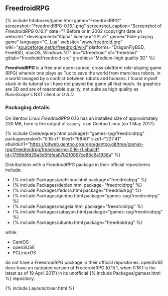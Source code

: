 ## FreedroidRPG
{% include Infoboxes/game.html game="FreedroidRPG" screenshot="FreedroidRPG-0.16.1.png" screenshot_caption="Screenshot of <i>FreedroidRPG</i> 0.16.1" date="? Before or in 2002 (copyright date on website)." development="Alpha" license="GPLv2" genre="Role-playing game" language="C, Lua" website="<a href='http://www.freedroid.org/' link='_blank'>www.freedroid.org</a>" wiki="<a href='https://sourceforge.net/p/freedroid/wiki/Home/' link='_blank'>sourceforge.net/p/freedroid/wiki</a>" platforms="DragonFlyBSD, FreeBSD, macOS, Windows NT" irc="#freedroid" sf="freedroid" gitlab="freedroid/freedroid-src" graphics="Medium-high quality 3D" %}

***FreedroidRPG*** is a free and open-source, cross-platform role-playing game (RPG) wherein one plays as Tux to save the world from merciless robots, in a world ravaged by a conflict between robots and humans. I found myself stuck in its tutorial so I have not played the game all that much. Its graphics are 3D and are of reasonable quality, not quite as high quality as *RuneScape*'s NXT client or *0 A.D.*

### Packaging details
On Gentoo Linux *FreedroidRPG* 0.16 has an installed size of approximately 230 MB, here is the output of `equery s` on Gentoo Linux (on 1 May 2017):

{% include Code/equery.html package1="games-rpg/freedroidrpg" packageversion1="0.16-r1" files1="6840" size1="227.41" ebuildurl1="https://gitweb.gentoo.org/repo/gentoo.git/tree/games-rpg/freedroidrpg/freedroidrpg-0.16-r1.ebuild?id=1799b8fd29a3d6fdfea87b210897ce86c6a1936a" %}

Distributions with a *FreedroidRPG* package in their official repositories include:

* {% include Packages/archlinux.html package="freedroidrpg" %}
* {% include Packages/debian.html package="freedroidrpg" %}
* {% include Packages/fedora.html package="freedroidrpg" %}
* {% include Packages/gentoo.html package="games-rpg/freedroidrpg" %}
* {% include Packages/mageia.html package="freedroidrpg" %}
* {% include Packages/sabayon.html package="games-rpg/freedroidrpg" %}
* {% include Packages/ubuntu.html package="freedroidrpg" %}

while:

* CentOS
* openSUSE
* PCLinuxOS

do not have a FreedroidRPG package in their official repositories. openSUSE does have an outdated version of FreedroidRPG (0.15.1, when 0.16.1 is the latest as of 19 April 2017) in its unofficial {% include Packages/gamesr.html %} repository.

{% include Layouts/clear.html %}
